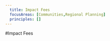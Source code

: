```yaml
---
  title: Impact Fees
  focusAreas: [Communities,Regional Planning]
  principles: []
---
```

#Impact Fees